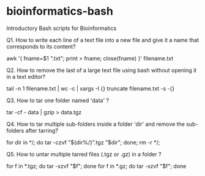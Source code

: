 # bioinformatics-bash
Introductory Bash scripts for Bioinformatics

Q1. How to write each line of a text file into a new file and give it a name that corresponds to its content?

awk '{ fname=$1 ".txt"; print > fname; close(fname) }' filename.txt

Q2. How to remove the last of a large text file using bash without opening it in a text editor?

tail -n 1 filename.txt | wc -c | xargs -I {} truncate filename.txt -s -{}

Q3. How to tar one folder named 'data' ?

tar -cf - data | gzip > data.tgz

Q4. How to tar multiple sub-folders inside a folder 'dir' and remove the sub-folders after tarring?

for dir in */; do tar -czvf "${dir%/}".tgz "$dir"; done; rm -r */;

Q5. How to untar multiple tarred files (.tgz or .gz) in a folder ?

for f in *.tgz; do tar -xzvf "$f"; done
for f in *.gz; do tar -xzvf "$f"; done


